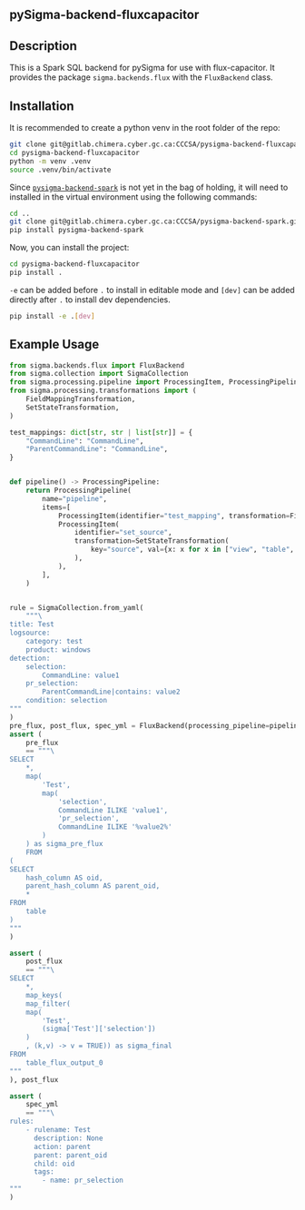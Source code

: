 ## pySigma-backend-fluxcapacitor
## Description
This is a Spark SQL backend for pySigma for use with flux-capacitor. It provides the package `sigma.backends.flux` with the `FluxBackend` class.

## Installation
It is recommended to create a python venv in the root folder of the repo:
```bash
git clone git@gitlab.chimera.cyber.gc.ca:CCCSA/pysigma-backend-fluxcapacitor.git
cd pysigma-backend-fluxcapacitor
python -m venv .venv
source .venv/bin/activate
```
Since [`pysigma-backend-spark`](https://gitlab.chimera.cyber.gc.ca/CCCSA/pysigma-backend-spark) is not yet in the bag of holding,
it will need to installed in the virtual environment using the following commands:
```bash
cd ..
git clone git@gitlab.chimera.cyber.gc.ca:CCCSA/pysigma-backend-spark.git
pip install pysigma-backend-spark
```

Now, you can install the project:
```bash
cd pysigma-backend-fluxcapacitor
pip install .
```
`-e` can be added before `.` to install in editable mode and `[dev]` can be added directly after `.` to install dev dependencies.
```bash
pip install -e .[dev]
```

## Example Usage
```python
from sigma.backends.flux import FluxBackend
from sigma.collection import SigmaCollection
from sigma.processing.pipeline import ProcessingItem, ProcessingPipeline
from sigma.processing.transformations import (
    FieldMappingTransformation,
    SetStateTransformation,
)

test_mappings: dict[str, str | list[str]] = {
    "CommandLine": "CommandLine",
    "ParentCommandLine": "CommandLine",
}


def pipeline() -> ProcessingPipeline:
    return ProcessingPipeline(
        name="pipeline",
        items=[
            ProcessingItem(identifier="test_mapping", transformation=FieldMappingTransformation(test_mappings)),
            ProcessingItem(
                identifier="set_source",
                transformation=SetStateTransformation(
                    key="source", val={x: x for x in ["view", "table", "hash_column", "parent_hash_column"]}
                ),
            ),
        ],
    )


rule = SigmaCollection.from_yaml(
    """\
title: Test
logsource:
    category: test
    product: windows
detection:
    selection:
        CommandLine: value1
    pr_selection:
        ParentCommandLine|contains: value2
    condition: selection
"""
)
pre_flux, post_flux, spec_yml = FluxBackend(processing_pipeline=pipeline()).convert(rule)
assert (
    pre_flux
    == """\
SELECT
    *,
    map(
        'Test',
        map(
            'selection',
            CommandLine ILIKE 'value1',
            'pr_selection',
            CommandLine ILIKE '%value2%'
        )
    ) as sigma_pre_flux
    FROM
(
SELECT
    hash_column AS oid,
    parent_hash_column AS parent_oid,
    *
FROM
    table
)
"""
)

assert (
    post_flux
    == """\
SELECT
    *,
    map_keys(
    map_filter(
    map(
        'Test',
        (sigma['Test']['selection'])
    )
    , (k,v) -> v = TRUE)) as sigma_final
FROM
    table_flux_output_0
"""
), post_flux

assert (
    spec_yml
    == """\
rules:
    - rulename: Test
      description: None
      action: parent
      parent: parent_oid
      child: oid
      tags:
        - name: pr_selection
"""
)
```